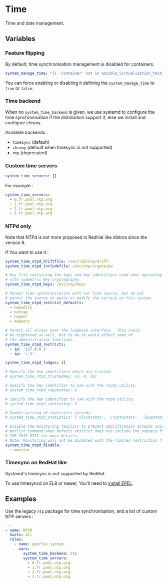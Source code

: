 Time
====

Time and date management.

Variables
---------

### Feature flipping

By default, time synchronisation management is disabled for containers.

```yaml
system_manage_time: "{{ 'container' not in ansible_virtualization_tech_guest }}"
```

You can force enabling or disabling it defining the `system_manage_time` to `true` or `false`.

### Time backend

When no `system_time_backend` is given, we use systemd to configure the time
synchronisation if the distribution support it, else we install and configure
chrony.

Available backends :

- `timesync` (default)
- `chrony` (default when timesync is not supported)
- `ntp` (deprecated)

### Custom time servers

```yaml
system_time_servers: []
```

For example :

```yaml
system_time_servers:
  - 0.fr.pool.ntp.org
  - 1.fr.pool.ntp.org
  - 2.fr.pool.ntp.org
  - 3.fr.pool.ntp.org
```

### NTPd only

Note that NTPd is not more proposed in RedHat like distros since the version 8.

If You want to use it :

```yaml
system_time_ntpd_driftfile: /var/lib/ntp/drift
system_time_ntpd_includefile: /etc/ntp/crypto/pw

# Key file containing the keys and key identifiers used when operating
# with symmetric key cryptography.
system_time_ntpd_keys: /etc/ntp/keys

# Permit time synchronization with our time source, but do not
# permit the source to query or modify the service on this system.
system_time_ntpd_restrict_defaults:
  - nomodify
  - notrap
  - nopeer
  - noquery

# Permit all access over the loopback interface.  This could
# be tightened as well, but to do so would effect some of
# the administrative functions.
system_time_ntpd_restricts:
  - ip: '127.0.0.1'
  - ip: '::1'

system_time_ntpd_fudges: []

# Specify the key identifiers which are trusted.
# system_time_ntpd_trustedkey: [4, 8, 42]

# Specify the key identifier to use with the ntpdc utility.
# system_time_ntpd_requestkey: 8

# Specify the key identifier to use with the ntpq utility.
# system_time_ntpd_controlkey: 8

# Enable writing of statistics records.
# system_time_ntpd_statistics: ['clockstats', 'cryptostats', 'loopstats', 'peerstats']

# Disable the monitoring facility to prevent amplification attacks using ntpdc
# monlist command when default restrict does not include the noquery flag. See
# CVE-2013-5211 for more details.
# Note: Monitoring will not be disabled with the limited restriction flag.
system_time_ntpd_disable:
  - monitor
```

### Timesync on RedHat like

Systemd's timesync is not supported by RedHat.

To use timesyncd on EL8 or newer, You'll need to [install EPEL][].

[install EPEL]: packages.md#epel-extra-packages-for-enterprise-linux

Examples
--------

Use the legacy `ntp` package for time synchronisation, and a list of custom
NTP servers :

```yaml
---
- name: NTPd
  hosts: all
  roles:
    - name: gwerlas.system
      vars:
        system_time_backend: ntp
        system_time_servers:
          - 0.fr.pool.ntp.org
          - 1.fr.pool.ntp.org
          - 2.fr.pool.ntp.org
          - 3.fr.pool.ntp.org
```
